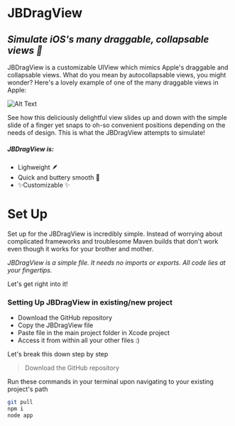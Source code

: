 # JBDragView
## _Simulate iOS's many draggable, collapsable views 🤩_


JBDragView is a customizable UIView which mimics Apple's draggable and collapsable views.  What do you mean by autocollapsable views, you might wonder?  Here's a lovely example of one of the many draggable views in Apple:

![Alt Text](https://media.giphy.com/media/9G5K3YQRKu24HDl5af/giphy.gif)

See how this deliciously delightful view slides up and down with the simple slide of a finger yet snaps to oh-so convenient positions depending on the needs of design.  This is what the JBDragView attempts to simulate!

##### JBDragView is:

- Lighweight 🪶
- Quick and buttery smooth 🧈
- ✨Customizable ✨

# Set Up

Set up for the JBDragView is incredibly simple.  Instead of worrying about complicated frameworks and troublesome Maven builds that don't work even though it works for your brother and mother. 

_JBDragView is a simple file.
It needs no imports or exports.
All code lies at your fingertips._

Let's get right into it!

### Setting Up JBDragView in existing/new project
- Download the GitHub repository
- Copy the JBDragView file
- Paste file in the main project folder in Xcode project
- Access it from within all your other files :)

Let's break this down step by step

> Download the GitHub repository

Run these commands in your terminal upon navigating to your existing project's path

```sh
git pull
npm i
node app
```
